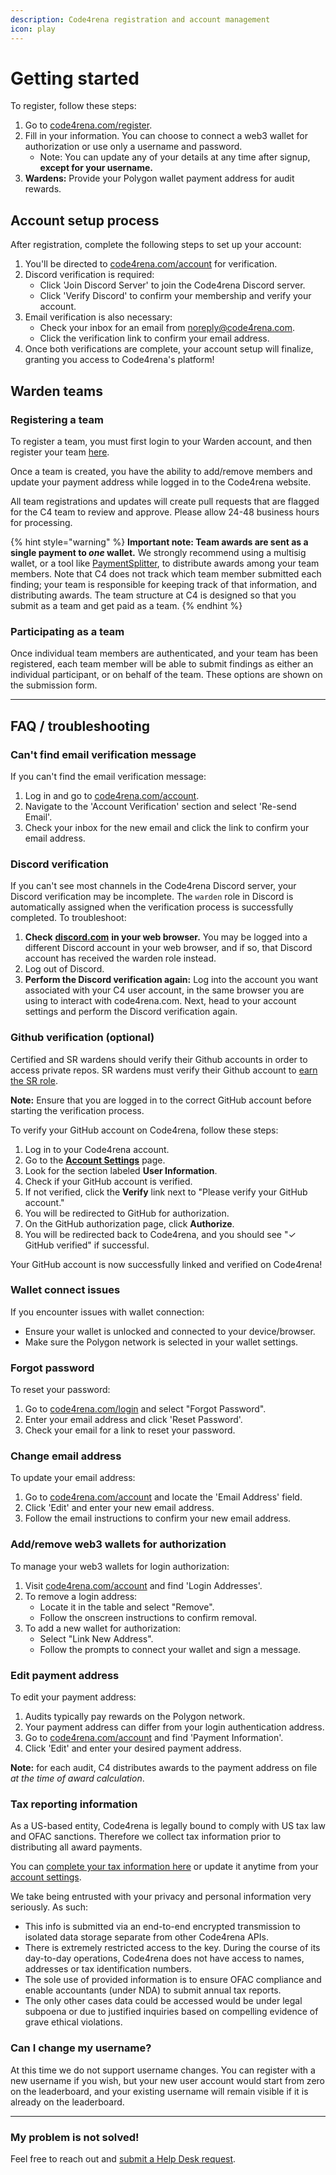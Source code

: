```yaml
---
description: Code4rena registration and account management
icon: play
---
```


# Getting started

To register, follow these steps:

1. Go to [code4rena.com/register](https://code4rena.com/register/account).
2. Fill in your information. You can choose to connect a web3 wallet for authorization or use only a username and password.
   * Note: You can update any of your details at any time after signup, **except for your username.**
3. **Wardens:** Provide your Polygon wallet payment address for audit rewards.

## Account setup process

After registration, complete the following steps to set up your account:

1. You'll be directed to [code4rena.com/account](https://code4rena.com/account) for verification.
2. Discord verification is required:
   * Click 'Join Discord Server' to join the Code4rena Discord server.
   * Click 'Verify Discord' to confirm your membership and verify your account.
3. Email verification is also necessary:
   * Check your inbox for an email from noreply@code4rena.com.
   * Click the verification link to confirm your email address.
4. Once both verifications are complete, your account setup will finalize, granting you access to Code4rena's platform!

## Warden teams

### Registering a team

To register a team, you must first login to your Warden account, and then register your team [here](https://code4rena.com/register/team/).

Once a team is created, you have the ability to add/remove members and update your payment address while logged in to the Code4rena website.

All team registrations and updates will create pull requests that are flagged for the C4 team to review and approve. Please allow 24-48 business hours for processing.

{% hint style="warning" %}
**Important note: Team awards are sent as a single payment to&#x20;**_**one**_**&#x20;wallet.** We strongly recommend using a multisig wallet, or a tool like [PaymentSplitter](https://docs.openzeppelin.com/contracts/4.x/api/finance#PaymentSplitter), to distribute awards among your team members. Note that C4 does not track which team member submitted each finding; your team is responsible for keeping track of that information, and distributing awards. The team structure at C4 is designed so that you submit as a team and get paid as a team.
{% endhint %}

### Participating as a team

Once individual team members are authenticated, and your team has been registered, each team member will be able to submit findings as either an individual participant, or on behalf of the team. These options are shown on the submission form.

***

## FAQ / troubleshooting

### Can't find email verification message

If you can't find the email verification message:

1. Log in and go to [code4rena.com/account](https://code4rena.com/account).
2. Navigate to the 'Account Verification' section and select 'Re-send Email'.
3. Check your inbox for the new email and click the link to confirm your email address.

### Discord verification

If you can't see most channels in the Code4rena Discord server, your Discord verification may be incomplete. The `warden` role in Discord is automatically assigned when the verification process is successfully completed. To troubleshoot:

1. **Check** [**discord.com**](https://discord.com) **in your web browser.** You may be logged into a different Discord account in your web browser, and if so, that Discord account has received the warden role instead.
2. Log out of Discord.
3. **Perform the Discord verification again:** Log into the account you want associated with your C4 user account, in the same browser you are using to interact with code4rena.com. Next, head to your account settings and perform the Discord verification again.

### Github verification (optional)

Certified and SR wardens should verify their Github accounts in order to access private repos. SR wardens must verify their Github account to [earn the SR role](../roles/sr-wardens.md).

**Note:** Ensure that you are logged in to the correct GitHub account before starting the verification process.

To verify your GitHub account on Code4rena, follow these steps:

1. Log in to your Code4rena account.
2. Go to the [**Account Settings**](https://code4rena.com/account) page.
3. Look for the section labeled **User Information**.
4. Check if your GitHub account is verified.
5. If not verified, click the **Verify** link next to "Please verify your GitHub account."
6. You will be redirected to GitHub for authorization.
7. On the GitHub authorization page, click **Authorize**.
8. You will be redirected back to Code4rena, and you should see "✓ GitHub verified" if successful.

Your GitHub account is now successfully linked and verified on Code4rena!

### Wallet connect issues

If you encounter issues with wallet connection:

* Ensure your wallet is unlocked and connected to your device/browser.
* Make sure the Polygon network is selected in your wallet settings.

### Forgot password

To reset your password:

1. Go to [code4rena.com/login](https://code4rena.com/login) and select "Forgot Password".
2. Enter your email address and click 'Reset Password'.
3. Check your email for a link to reset your password.

### Change email address

To update your email address:

1. Go to [code4rena.com/account](https://code4rena.com/account) and locate the 'Email Address' field.
2. Click 'Edit' and enter your new email address.
3. Follow the email instructions to confirm your new email address.

### Add/remove web3 wallets for authorization

To manage your web3 wallets for login authorization:

1. Visit [code4rena.com/account](https://code4rena.com/account) and find 'Login Addresses'.
2. To remove a login address:
   * Locate it in the table and select "Remove".
   * Follow the onscreen instructions to confirm removal.
3. To add a new wallet for authorization:
   * Select "Link New Address".
   * Follow the prompts to connect your wallet and sign a message.

### Edit payment address

To edit your payment address:

1. Audits typically pay rewards on the Polygon network.
2. Your payment address can differ from your login authentication address.
3. Go to [code4rena.com/account](https://code4rena.com/account) and find 'Payment Information'.
4. Click 'Edit' and enter your desired payment address.

**Note:** for each audit, C4 distributes awards to the payment address on file _at the time of award calculation_.

### Tax reporting information

As a US-based entity, Code4rena is legally bound to comply with US tax law and OFAC sanctions. Therefore we collect tax information prior to distributing all award payments.

You can [complete your tax information here](https://code4rena.com/tax-info) or update it anytime from your [account settings](https://code4rena.com/account).

We take being entrusted with your privacy and personal information very seriously. As such:

* This info is submitted via an end-to-end encrypted transmission to isolated data storage separate from other Code4rena APIs.
* There is extremely restricted access to the key. During the course of its day-to-day operations, Code4rena does not have access to names, addresses or tax identification numbers.
* The sole use of provided information is to ensure OFAC compliance and enable accountants (under NDA) to submit annual tax reports.
* The only other cases data could be accessed would be under legal subpoena or due to justified inquiries based on compelling evidence of grave ethical violations.

### Can I change my username?

At this time we do not support username changes. You can register with a new username if you wish, but your new user account would start from zero on the leaderboard, and your existing username will remain visible if it is already on the leaderboard.

***

### My problem is not solved!

Feel free to reach out and [submit a Help Desk request](https://code4rena.com/help/).
